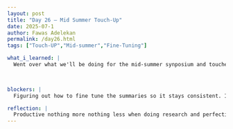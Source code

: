 ```yaml
---
layout: post
title: "Day 26 – Mid Summer Touch-Up"
date: 2025-07-1
author: Fawas Adelekan
permalink: /day26.html
tags: ["Touch-UP","Mid-summer","Fine-Tuning"]

what_i_learned: |
  Went over what we'll be doing for the mid-summer synposium and touched up on any issues we might have beforehand when it comes to our presentation. Worked on saving our summaries to the file so it can be consistent throughout. Then we decided toadd the venues and home and away goals so that we'll be able to get a more accurate read on what's going on. Mainly figuring out how we want the summaries and presentation to go we have most of the things figured out but we'll also try working out the plan of attack to be prepared for anything tomorrow. 

  

blockers: |
  Figuring out how to fine tune the summaries so it stays consistent. I'm also struggling with making the saved summaries remain the same throughout all the generated summaries because it keeps processing new ones with the same stats one time then another time the stats are incorrect.

reflection: |
  Productive nothing more nothing less when doing research and perfecting it to the best you can. I'm making progress with making sure the generated information is accurate but there's still some hiccups along the way. I feel nervous for the presentation but confident in a sense knowing the information the best of my ability. Working on what ever needs to be called in the information from our data findings.
---
```

